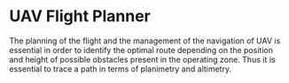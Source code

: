 # UAV Flight Planner

The planning of the flight and the management of the
navigation of UAV is essential in order to identify the
optimal route depending on the position and height of
possible obstacles present in the operating zone. Thus
it is essential to trace a path in terms of planimetry and
altimetry.  